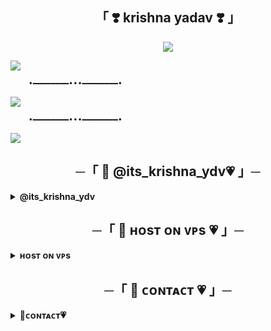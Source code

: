 <h2 align="center">
    「 ❣️ krishna yadav ❣️ 」
</h2>


<p align="center"><a href="https://envs.sh/BAC.mp4"><img src="https://files.catbox.moe/xl9z7j.jpg"></a></p>

<a href="https://envs.sh/BAU.mp4"><img src="https://user-images.githubusercontent.com/73097560/115834477-dbab4500-a447-11eb-908a-139a6edaec5c.gif"></a>


        •━━━━━━━━•••━━━━━━━━•

<img src="https://readme-typing-svg.herokuapp.com?color=FF0000&width=420&lines=MADE+Bykrishna yadav"> 

        •━━━━━━━━•••━━━━━━━━•

</h2>
<img src="https://user-images.githubusercontent.com/73097560/115834477-dbab4500-a447-11eb-908a-139a6edaec5c.gif">

<h2 align="center">
    ─「 🦋 @its_krishna_ydv💗 」─
</h2>
<details>
<summary><b>@its_krishna_ydv</b></summary>
    
ꜰɪʟʟ [ᴠᴀʀɪᴀʙʟᴇꜱ](https://github.com/Badhacker98/Banall/blob/main/config.py)

<br>
<p align="center"><a href="http://dashboard.heroku.com/new?template=https://github.com/Badhacker98/Banall"> <img src="https://img.shields.io/badge/Deploy%20On%20Heroku-blue?style=for-the-badge&logo=heroku" width="220" height="38.45"/></a></p>
</details>

<h2 align="center">
    ─「 🦋 ʜᴏsᴛ ᴏɴ ᴠᴘs 💗 」─
</h2>
<details>
<summary><b>ʜᴏsᴛ ᴏɴ ᴠᴘs </b></summary>

ꜰɪʟʟ [ᴠᴀʀɪᴀʙʟᴇꜱ](https://github.com/Badhacker98/Banall/blob/main/config.py)

`pip install --upgrade pip`

`apt-get -y install git gcc python3-dev`

`sudo apt-get update && sudo apt-get upgrade -y`

`git clone https://github.com/Badhacker98/Banall && cd Banall`

`vi config.py`
( ᴘʀᴇꜱꜱ i ᴏɴ ᴛʜᴇ ᴋᴇʏʙᴏᴀʀᴅ ꜰᴏʀ ᴇᴅɪᴛɪɴɢ ᴄᴏɴꜰɪɢ ,ᴘʀᴇꜱꜱ ᴄᴛʀʟ+ᴄ ᴡʜᴇɴ ʏᴏᴜ'ʀᴇ ᴅᴏɴᴇ ᴡɪᴛʜ ᴇᴅɪᴛɪɴɢ ᴄᴏɴꜰɪɢ ᴀɴᴅ :wq ᴛᴏ ꜱᴀᴠᴇ ᴛʜᴇ ᴄᴏɴꜰɪɢ )

`pip3 install -U -r requirements.txt`

`screen -R Banall`

`python3 -m Banall`

`ᴄᴛʀʟ ᴀ+ᴅ`

</details>



<h2 align="center">
    ─「 🦋 ᴄᴏɴᴛᴀᴄᴛ 💗 」─
</h2>
<details>
<summary><b>🦋ᴄᴏɴᴛᴀᴄᴛ💗</b></summary>
<br>
    
### Contact :
<a href="https://t.me/II_BAD_MUNDA_II"><img title="Telegram" src="https://img.shields.io/badge/Telegram-%23000000.svg?&style=for-the-badge&logo=telegram&logoColor=61DAFB"></a>
<a href="https://mail.google.com/mail/?view=cm&fs=1&to=sukhwinderwarval50@gmail.com"><img title="GMAIL" src="https://img.shields.io/badge/Gmail-D14836?style=for-the-badge&logo=gmail&logoColor=white"></a>
<a href="https://instagram.com/lll_bad_munda_lll"><img title="Instagram" src="https://img.shields.io/badge/instagram-%23E4405F.svg?&style=for-the-badge&logo=instagram&logoColor=white"></a>
